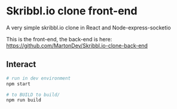 # Skribbl.io clone front-end
A very simple skribbl.io clone in React and Node-express-socketio

This is the front-end, the back-end is here: https://github.com/MartonDev/Skribbl.io-clone-back-end

## Interact
``` bash
# run in dev environment
npm start

# to BUILD to build/
npm run build

